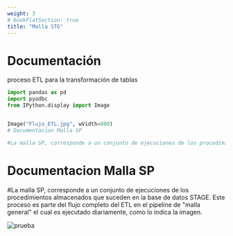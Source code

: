 ```yaml
---
weight: 3
# bookFlatSection: true
title: "Malla STG"
---
```


# Documentación 
proceso ETL para la transformación de tablas 


```python
import pandas as pd
import pyodbc 
from IPython.display import Image


Image("Flujo_ETL.jpg", wVidth=800)
# Documentacion Malla SP

#La malla SP, corresponde a un conjunto de ejecuciones de los procedimientos almacenados que suceden en la base de datos STAGE. Este proceso es parte del flujo completo del ETL en el pipeline de "malla general" el cual es ejecutado diariamente, como lo indica la imagen. 


```


# Documentacion Malla SP

#La malla SP, corresponde a un conjunto de ejecuciones de los procedimientos almacenados que suceden en la base de datos STAGE. Este proceso es parte del flujo completo del ETL en el pipeline de "malla general" el cual es ejecutado diariamente, como lo indica la imagen. 


![prueba]('Flujo_ETL.jpg') 